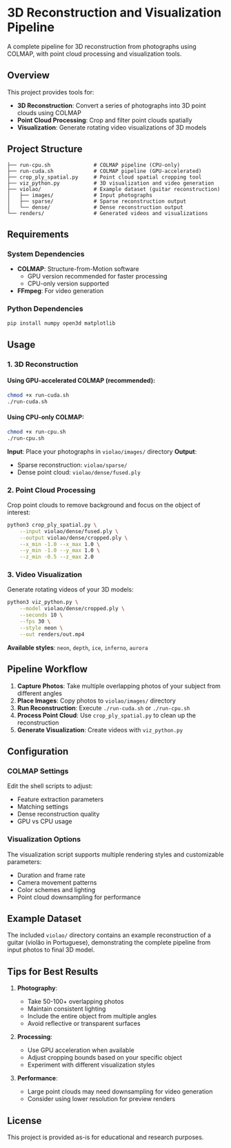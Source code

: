 # 3D Reconstruction and Visualization Pipeline

A complete pipeline for 3D reconstruction from photographs using COLMAP, with point cloud processing and visualization tools.

## Overview

This project provides tools for:
- **3D Reconstruction**: Convert a series of photographs into 3D point clouds using COLMAP
- **Point Cloud Processing**: Crop and filter point clouds spatially 
- **Visualization**: Generate rotating video visualizations of 3D models

## Project Structure

```
├── run-cpu.sh              # COLMAP pipeline (CPU-only)
├── run-cuda.sh             # COLMAP pipeline (GPU-accelerated)
├── crop_ply_spatial.py     # Point cloud spatial cropping tool
├── viz_python.py           # 3D visualization and video generation
├── violao/                 # Example dataset (guitar reconstruction)
│   ├── images/             # Input photographs
│   ├── sparse/             # Sparse reconstruction output
│   └── dense/              # Dense reconstruction output
└── renders/                # Generated videos and visualizations
```

## Requirements

### System Dependencies
- **COLMAP**: Structure-from-Motion software
  - GPU version recommended for faster processing
  - CPU-only version supported
- **FFmpeg**: For video generation

### Python Dependencies
```bash
pip install numpy open3d matplotlib
```

## Usage

### 1. 3D Reconstruction

#### Using GPU-accelerated COLMAP (recommended):
```bash
chmod +x run-cuda.sh
./run-cuda.sh
```

#### Using CPU-only COLMAP:
```bash
chmod +x run-cpu.sh
./run-cpu.sh
```

**Input**: Place your photographs in `violao/images/` directory
**Output**: 
- Sparse reconstruction: `violao/sparse/`
- Dense point cloud: `violao/dense/fused.ply`

### 2. Point Cloud Processing

Crop point clouds to remove background and focus on the object of interest:

```bash
python3 crop_ply_spatial.py \
    --input violao/dense/fused.ply \
    --output violao/dense/cropped.ply \
    --x_min -1.0 --x_max 1.0 \
    --y_min -1.0 --y_max 1.0 \
    --z_min -0.5 --z_max 2.0
```

### 3. Video Visualization

Generate rotating videos of your 3D models:

```bash
python3 viz_python.py \
    --model violao/dense/cropped.ply \
    --seconds 10 \
    --fps 30 \
    --style neon \
    --out renders/out.mp4
```

**Available styles**: `neon`, `depth`, `ice`, `inferno`, `aurora`

## Pipeline Workflow

1. **Capture Photos**: Take multiple overlapping photos of your subject from different angles
2. **Place Images**: Copy photos to `violao/images/` directory
3. **Run Reconstruction**: Execute `./run-cuda.sh` or `./run-cpu.sh`
4. **Process Point Cloud**: Use `crop_ply_spatial.py` to clean up the reconstruction
5. **Generate Visualization**: Create videos with `viz_python.py`

## Configuration

### COLMAP Settings
Edit the shell scripts to adjust:
- Feature extraction parameters
- Matching settings
- Dense reconstruction quality
- GPU vs CPU usage

### Visualization Options
The visualization script supports multiple rendering styles and customizable parameters:
- Duration and frame rate
- Camera movement patterns
- Color schemes and lighting
- Point cloud downsampling for performance

## Example Dataset

The included `violao/` directory contains an example reconstruction of a guitar (violão in Portuguese), demonstrating the complete pipeline from input photos to final 3D model.

## Tips for Best Results

1. **Photography**:
   - Take 50-100+ overlapping photos
   - Maintain consistent lighting
   - Include the entire object from multiple angles
   - Avoid reflective or transparent surfaces

2. **Processing**:
   - Use GPU acceleration when available
   - Adjust cropping bounds based on your specific object
   - Experiment with different visualization styles

3. **Performance**:
   - Large point clouds may need downsampling for video generation
   - Consider using lower resolution for preview renders

## License

This project is provided as-is for educational and research purposes.
